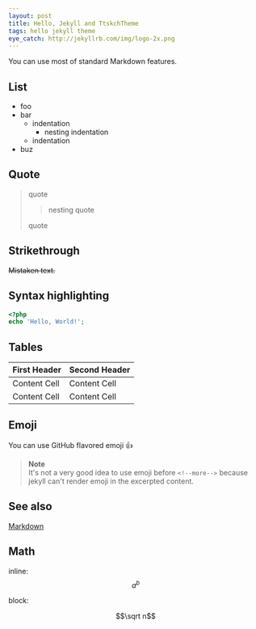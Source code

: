 ```yaml
---
layout: post
title: Hello, Jekyll and TtskchTheme
tags: hello jekyll theme
eye_catch: http://jekyllrb.com/img/logo-2x.png
---
```


You can use most of standard Markdown features.

## List

* foo
* bar
    * indentation
        * nesting indentation
    * indentation
* buz

<!--more-->

## Quote

> quote
>
> > nesting quote
>
> quote

## Strikethrough

~~Mistaken text.~~

## Syntax highlighting

```php
<?php
echo 'Hello, World!';
```

## Tables

| First Header | Second Header |
| ------------ | ------------- |
| Content Cell | Content Cell  |
| Content Cell | Content Cell  |

## Emoji

You can use GitHub flavored emoji :+1:

> **Note**  
> It's not a very good idea to use emoji before `<!--more-->` because jekyll can't render emoji in the excerpted content.

## See also

[Markdown](http://daringfireball.net/projects/markdown/syntax)

## Math

inline: $$a^b$$

block:

$$\sqrt n$$